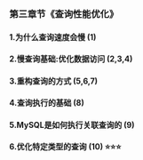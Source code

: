 ### 第三章节《查询性能优化》
#### 1.为什么查询速度会慢  (1)
#### 2.慢查询基础:优化数据访问  (2,3,4)
#### 3.重构查询的方式  (5,6,7)
#### 4.查询执行的基础  (8)
#### 5.MySQL是如何执行关联查询的  (9)
#### 6.优化特定类型的查询  (10)   ⭐⭐⭐
